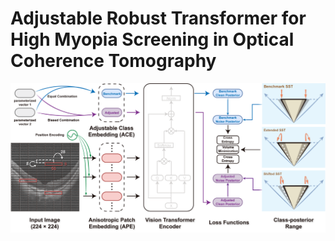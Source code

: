 # Adjustable Robust Transformer for High Myopia Screening in Optical Coherence Tomography

<img src="figs/fig-2.png">

